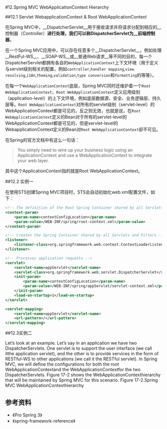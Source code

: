 #12.Spring MVC WebApplicationContext Hierarchy

##12.1 Servlet WebapplicationContext & Root WebApplicationContext

在Spring MVC中，__DispatcherServlet__用于接收请求并将请求分配到相应的__控制器（Controller）__进行处理，我们可以称DispatcherServlet为__前端控制器__。

在一个Spring MVC应用中，可以存在任意多个__DispatcherServlet__，例如处理__RestFul-WS__、__SOAP-WS__或__普通Web请求__等不同的目的，每一个DispatcherServlet都拥有各自的`WebApplicationContext`上下文环境（用于定义与servlet级别相关的配置，例如`controller`,`handler mapping`,`view resolving`,`i18n`,`theming`,`validation`,`type conversion`和`formatting`的等等）。

在每一个`WebApplicationContext`底层，Spring MVC同时还维护着一个`Root WebApplicationContext`，`Root WebApplicationContext`定义应用级别（application-level）的上下文环境，例如底层数据源、安全、业务逻辑层、持久层等。`Root WebAppilcationContext`对所有的servlet级别（servlet-level）的WebApplicationContext都是可见的，反之则无效，也就是说，在`Root WebApplicationContext`定义的Bean对于所有的servlet-level的WebApplicationContext都是可见的，但是servlet-level的WebapplicationContext定义的Bean对`Root WebApplicationContext`卻不可见。

在Spring的官方文档中有这么一句话：

> You simply need to wire up your business logic using an ApplicationContext and use a WebApplicationContext  to integrate your web layer.

其中这个ApplicationContext指的就是Root WebApplicationContext。

##12.2 实例一

在使用STS创建Spring MVC项目时，STS会自动初始化web.xml配置文件，如下：

```xml
<!-- The definition of the Root Spring Container shared by all Servlets and Filters -->
<context-param>
	<param-name>contextConfigLocation</param-name>
	<param-value>/WEB-INF/spring/root-context.xml</param-value>
</context-param>

<!-- Creates the Spring Container shared by all Servlets and Filters -->
<listener>
	<listener-class>org.springframework.web.context.ContextLoaderListener</listener-class>
</listener>

<!-- Processes application requests -->
<servlet>
	<servlet-name>appServlet</servlet-name>
	<servlet-class>org.springframework.web.servlet.DispatcherServlet</servlet-class>
	<init-param>
		<param-name>contextConfigLocation</param-name>
		<param-value>/WEB-INF/spring/appServlet/servlet-context.xml</param-value>
	</init-param>
	<load-on-startup>1</load-on-startup>
</servlet>

<servlet-mapping>
	<servlet-name>appServlet</servlet-name>
	<url-pattern>/</url-pattern>
</servlet-mapping>
```


##12.3实例二


Let’s look at an example. Let’s say in an application we have two DispatcherServlets. One servlet is 
to support the user interface (we call itthe application servlet), and the other is to provide services in the 
form of RESTful-WS to other applications (we call it the RESTful servlet). In Spring MVC, we will define 
the configurations for both the root WebApplicationContextand the WebApplicationContextfor the two 
DispatcherServlets. Figure 17-2 shows the WebApplicationContexthierarchy that will be maintained by 
Spring MVC for this scenario. 
Figure 17-2.Spring MVC WebApplicationContexthierarchy

## 参考资料
  
* 《Pro Spring 3》
* 《spring-framework-reference》
